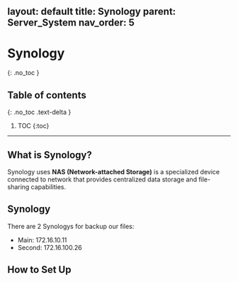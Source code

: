 layout: default
title: Synology
parent: Server_System
nav_order: 5
---

# Synology
{: .no_toc }

## Table of contents
{: .no_toc .text-delta }

1. TOC
{:toc}

---

## What is Synology?  

Synology uses **NAS (Network-attached Storage)** is a specialized device connected to network that provides centralized data storage and file-sharing capabilities.  


## Synology  
There are 2 Synologys for backup our files:  
- Main: 172.16.10.11
- Second: 172.16.100.26  

## How to Set Up  

